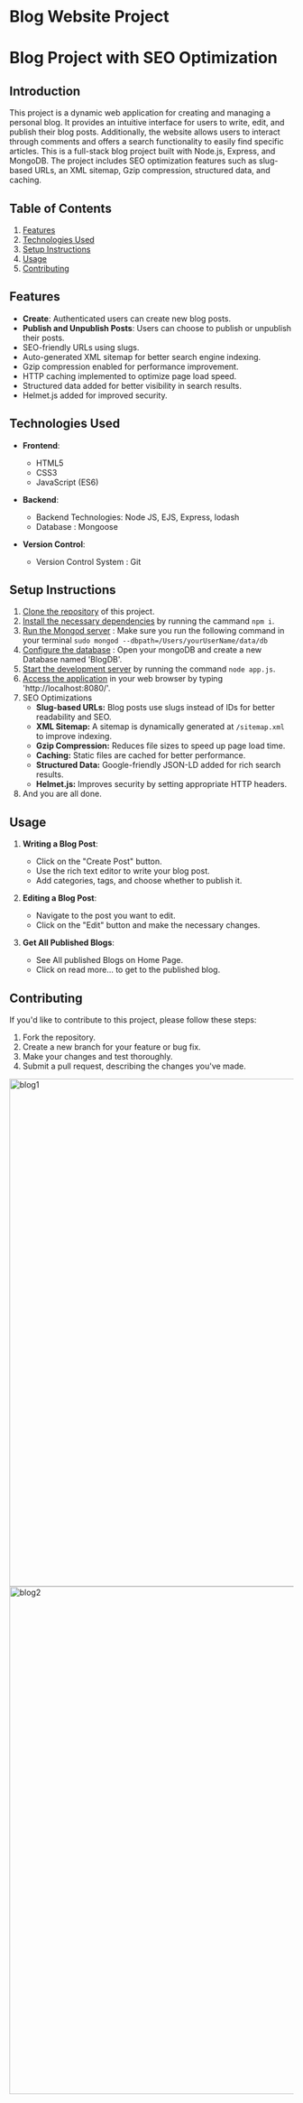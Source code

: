 # Blog Website Project
# Blog Project with SEO Optimization

## Introduction
This project is a dynamic web application for creating and managing a personal blog. It provides an intuitive interface for users to write, edit, and publish their blog posts. Additionally, the website allows users to interact through comments and offers a search functionality to easily find specific articles.
This is a full-stack blog project built with Node.js, Express, and MongoDB. 
The project includes SEO optimization features such as slug-based URLs, an XML sitemap, Gzip compression, structured data, and caching.


## Table of Contents
1. [Features](#features)
2. [Technologies Used](#technologies-used)
3. [Setup Instructions](#setup-instructions)
4. [Usage](#usage)
5. [Contributing](#contributing)

## Features
- **Create**: Authenticated users can create new blog posts.
- **Publish and Unpublish Posts**: Users can choose to publish or unpublish their posts.
- SEO-friendly URLs using slugs.
- Auto-generated XML sitemap for better search engine indexing.
- Gzip compression enabled for performance improvement.
- HTTP caching implemented to optimize page load speed.
- Structured data added for better visibility in search results.
- Helmet.js added for improved security.


## Technologies Used
- **Frontend**:
  - HTML5
  - CSS3
  - JavaScript (ES6)

- **Backend**:
  - Backend Technologies:  Node JS, EJS, Express, lodash 
  - Database : Mongoose

- **Version Control**:
  - Version Control System : Git

## Setup Instructions
1. [Clone the repository](#) of this project.
2. [Install the necessary dependencies](#) by running the cammand `npm i`.
3. [Run the Mongod server](#) : Make sure you run the following command in your terminal `sudo mongod --dbpath=/Users/yourUserName/data/db`
4. [Configure the database](#) : Open your mongoDB and create a new Database named 'BlogDB'.
5. [Start the development server](#) by running the command `node app.js`.
6. [Access the application](#) in your web browser by typing 'http://localhost:8080/'.
7. SEO Optimizations
   - **Slug-based URLs:** Blog posts use slugs instead of IDs for better readability and SEO.
   - **XML Sitemap:** A sitemap is dynamically generated at `/sitemap.xml` to improve indexing.
   - **Gzip Compression:** Reduces file sizes to speed up page load time.
   - **Caching:** Static files are cached for better performance.
   - **Structured Data:** Google-friendly JSON-LD added for rich search results.
   - **Helmet.js:** Improves security by setting appropriate HTTP headers.
8. And you are all done.

## Usage
1. **Writing a Blog Post**:
   - Click on the "Create Post" button.
   - Use the rich text editor to write your blog post.
   - Add categories, tags, and choose whether to publish it.

2. **Editing a Blog Post**:
   - Navigate to the post you want to edit.
   - Click on the "Edit" button and make the necessary changes.

3. **Get All Published Blogs**:
   - See All published Blogs on Home Page.
   - Click on read more... to get to the published blog.


## Contributing
If you'd like to contribute to this project, please follow these steps:
1. Fork the repository.
2. Create a new branch for your feature or bug fix.
3. Make your changes and test thoroughly.
4. Submit a pull request, describing the changes you've made.
 
<img width="900" alt="blog1" src="https://github.com/Sarita-021/blogProject/assets/121181405/cfdaae55-1eab-4e85-9e9a-f11ebb4e7ac9">
<br />
<img width="900" alt="blog2" src="https://github.com/Sarita-021/blogProject/assets/121181405/4024e432-5242-47b1-b9d0-4f0e0fa0df8f">



